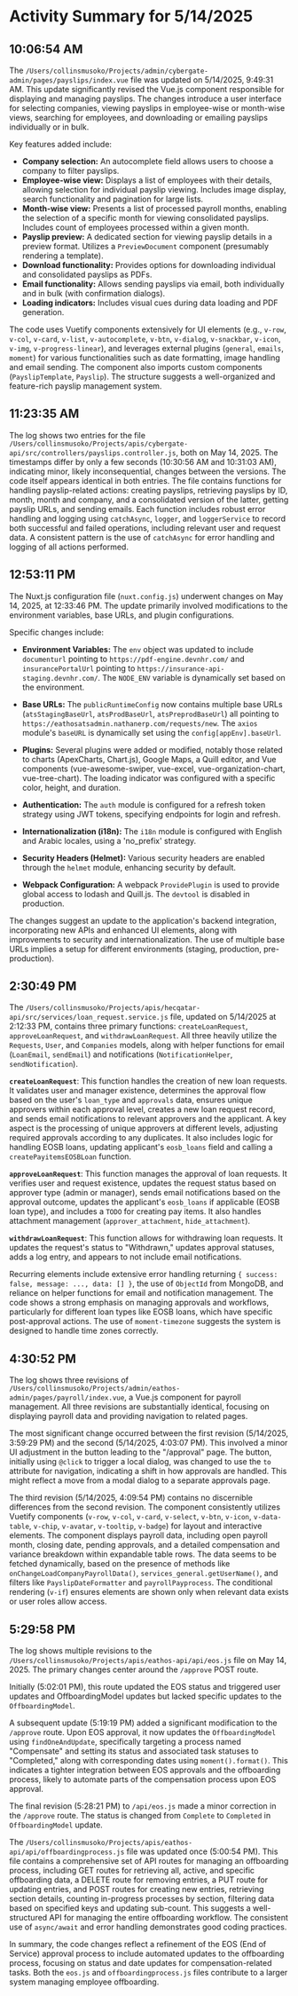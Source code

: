 # Activity Summary for 5/14/2025

## 10:06:54 AM
The `/Users/collinsmusoko/Projects/admin/cybergate-admin/pages/payslips/index.vue` file was updated on 5/14/2025, 9:49:31 AM.  This update significantly revised the Vue.js component responsible for displaying and managing payslips.  The changes introduce a user interface for selecting companies, viewing payslips in employee-wise or month-wise views, searching for employees, and downloading or emailing payslips individually or in bulk.

Key features added include:

* **Company selection:** An autocomplete field allows users to choose a company to filter payslips.
* **Employee-wise view:** Displays a list of employees with their details, allowing selection for individual payslip viewing.  Includes image display, search functionality and pagination for large lists.
* **Month-wise view:** Presents a list of processed payroll months, enabling the selection of a specific month for viewing consolidated payslips.  Includes count of employees processed within a given month.
* **Payslip preview:** A dedicated section for viewing payslip details in a preview format.  Utilizes a `PreviewDocument` component (presumably rendering a template).
* **Download functionality:** Provides options for downloading individual and consolidated payslips as PDFs.
* **Email functionality:** Allows sending payslips via email, both individually and in bulk (with confirmation dialogs).
* **Loading indicators:**  Includes visual cues during data loading and PDF generation.

The code uses Vuetify components extensively for UI elements (e.g., `v-row`, `v-col`, `v-card`, `v-list`, `v-autocomplete`, `v-btn`, `v-dialog`, `v-snackbar`, `v-icon`, `v-img`, `v-progress-linear`),  and leverages external plugins (`general`, `emails`, `moment`) for various functionalities such as date formatting, image handling and email sending.  The component also imports custom components (`PayslipTemplate`, `Payslip`).  The structure suggests a well-organized and feature-rich payslip management system.


## 11:23:35 AM
The log shows two entries for the file `/Users/collinsmusoko/Projects/apis/cybergate-api/src/controllers/payslips.controller.js`, both on May 14, 2025.  The timestamps differ by only a few seconds (10:30:56 AM and 10:31:03 AM), indicating minor, likely inconsequential, changes between the versions. The code itself appears identical in both entries.  The file contains functions for handling payslip-related actions: creating payslips, retrieving payslips by ID, month, month and company, and a consolidated version of the latter, getting payslip URLs, and sending emails. Each function includes robust error handling and logging using `catchAsync`, `logger`, and `loggerService` to record both successful and failed operations, including relevant user and request data.  A consistent pattern is the use of  `catchAsync` for error handling and logging of all actions performed.


## 12:53:11 PM
The Nuxt.js configuration file (`nuxt.config.js`) underwent changes on May 14, 2025, at 12:33:46 PM.  The update primarily involved modifications to the environment variables, base URLs, and plugin configurations.

Specific changes include:

* **Environment Variables:**  The `env` object was updated to include  `documenturl` pointing to  `https://pdf-engine.devnhr.com/` and `insurancePortalUrl` pointing to `https://insurance-api-staging.devnhr.com/`.  The `NODE_ENV` variable is dynamically set based on the environment.

* **Base URLs:** The `publicRuntimeConfig` now contains multiple base URLs (`atsStagingBaseUrl`, `atsProdBaseUrl`, `atsPreprodBaseUrl`) all pointing to `https://eathosatsadmin.nathanerp.com/requests/new`.  The `axios` module's `baseURL` is dynamically set using the `config[appEnv].baseUrl`.

* **Plugins:** Several plugins were added or modified, notably those related to charts (ApexCharts, Chart.js), Google Maps, a Quill editor, and Vue components (vue-awesome-swiper, vue-excel, vue-organization-chart, vue-tree-chart). The loading indicator was configured with a specific color, height, and duration.

* **Authentication:** The `auth` module is configured for a refresh token strategy using JWT tokens, specifying endpoints for login and refresh.

* **Internationalization (i18n):** The `i18n` module is configured with English and Arabic locales, using a 'no_prefix' strategy.

* **Security Headers (Helmet):**  Various security headers are enabled through the `helmet` module, enhancing security by default.

* **Webpack Configuration:**  A webpack `ProvidePlugin` is used to provide global access to lodash and Quill.js.  The `devtool` is disabled in production.

The changes suggest an update to the application's backend integration, incorporating new APIs and enhanced UI elements, along with improvements to security and internationalization.  The use of multiple base URLs implies a setup for different environments (staging, production, pre-production).


## 2:30:49 PM
The `/Users/collinsmusoko/Projects/apis/hecqatar-api/src/services/loan_request.service.js` file, updated on 5/14/2025 at 2:12:33 PM, contains three primary functions: `createLoanRequest`, `approveLoanRequest`, and `withdrawLoanRequest`.  All three heavily utilize the `Requests`, `User`, and `Companies` models, along with helper functions for email (`LoanEmail`, `sendEmail`) and notifications (`NotificationHelper`, `sendNotification`).

**`createLoanRequest`**: This function handles the creation of new loan requests.  It validates user and manager existence, determines the approval flow based on the user's `loan_type` and `approvals` data, ensures unique approvers within each approval level, creates a new loan request record, and sends email notifications to relevant approvers and the applicant.  A key aspect is the processing of unique approvers at different levels, adjusting required approvals according to any duplicates.  It also includes logic for handling EOSB loans, updating applicant's `eosb_loans` field and calling a `createPayitemsEOSBLoan` function.

**`approveLoanRequest`**:  This function manages the approval of loan requests.  It verifies user and request existence, updates the request status based on approver type (admin or manager), sends email notifications based on the approval outcome, updates the applicant's `eosb_loans` if applicable (EOSB loan type), and includes a `TODO` for creating pay items.  It also handles attachment management (`approver_attachment`, `hide_attachment`).

**`withdrawLoanRequest`**: This function allows for withdrawing loan requests. It updates the request's status to "Withdrawn," updates approval statuses, adds a log entry, and appears to not include email notifications.

Recurring elements include extensive error handling returning `{ success: false, message: ..., data: [] }`, the use of `ObjectId` from MongoDB, and reliance on helper functions for email and notification management.  The code shows a strong emphasis on managing approvals and workflows, particularly for different loan types like EOSB loans, which have specific post-approval actions.  The use of `moment-timezone` suggests the system is designed to handle time zones correctly.


## 4:30:52 PM
The log shows three revisions of `/Users/collinsmusoko/Projects/admin/eathos-admin/pages/payroll/index.vue`, a Vue.js component for payroll management.  All three revisions are substantially identical, focusing on displaying payroll data and providing navigation to related pages.

The most significant change occurred between the first revision (5/14/2025, 3:59:29 PM) and the second (5/14/2025, 4:03:07 PM).  This involved a minor UI adjustment in the button leading to the "/approval" page.  The button, initially using `@click` to trigger a local dialog, was changed to use the `to` attribute for navigation, indicating a shift in how approvals are handled.  This might reflect a move from a modal dialog to a separate approvals page.

The third revision (5/14/2025, 4:09:54 PM) contains no discernible differences from the second revision.  The component consistently utilizes Vuetify components (`v-row`, `v-col`, `v-card`, `v-select`, `v-btn`, `v-icon`, `v-data-table`, `v-chip`, `v-avatar`, `v-tooltip`, `v-badge`) for layout and interactive elements. The component displays payroll data, including open payroll month, closing date, pending approvals, and a detailed compensation and variance breakdown within expandable table rows.  The data seems to be fetched dynamically, based on the presence of methods like `onChangeLoadCompanyPayrollData()`,  `services_general.getUserName()`, and filters like `PayslipDateFormatter` and `payrollPayprocess`.  The conditional rendering (`v-if`) ensures elements are shown only when relevant data exists or user roles allow access.


## 5:29:58 PM
The log shows multiple revisions to the `/Users/collinsmusoko/Projects/apis/eathos-api/api/eos.js` file on May 14, 2025.  The primary changes center around the `/approve` POST route.

Initially (5:02:01 PM), this route updated the EOS status and triggered user updates and OffboardingModel updates but lacked specific updates to the `OffboardingModel`.

A subsequent update (5:19:19 PM) added a significant modification to the `/approve` route. Upon EOS approval, it now updates the `OffboardingModel` using `findOneAndUpdate`, specifically targeting a process named "Compensate" and setting its status and associated task statuses to "Completed," along with corresponding dates using `moment().format()`.  This indicates a tighter integration between EOS approvals and the offboarding process, likely to automate parts of the compensation process upon EOS approval.

The final revision (5:28:21 PM) to `/api/eos.js`  made a minor correction in the `/approve` route. The status is changed from `Complete` to `Completed` in `OffboardingModel` update.

The `/Users/collinsmusoko/Projects/apis/eathos-api/api/offboardingprocess.js` file was updated once (5:00:54 PM). This file contains a comprehensive set of API routes for managing an offboarding process, including GET routes for retrieving all, active, and specific offboarding data, a DELETE route for removing entries, a PUT route for updating entries, and POST routes for creating new entries, retrieving section details, counting in-progress processes by section, filtering data based on specified keys and updating sub-count.  This suggests a well-structured API for managing the entire offboarding workflow.  The consistent use of `async/await` and error handling demonstrates good coding practices.

In summary, the code changes reflect a refinement of the EOS (End of Service) approval process to include automated updates to the offboarding process, focusing on status and date updates for compensation-related tasks.  Both the `eos.js` and `offboardingprocess.js` files contribute to a larger system managing employee offboarding.
